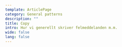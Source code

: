 ```yaml
---
template: ArticlePage
category: General patterns
description: ""
title: Copy
intro: Hur vi generellt skriver felmeddelanden m.m.
wide: false
lang: false
---
```


